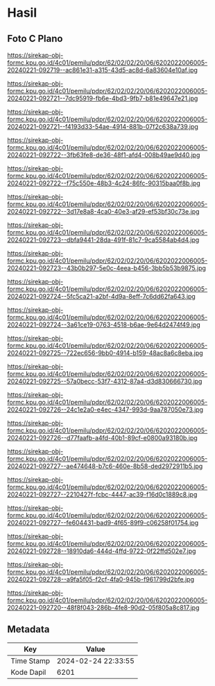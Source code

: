 # Hasil

## Foto C Plano

https://sirekap-obj-formc.kpu.go.id/4c01/pemilu/pdpr/62/02/02/20/06/6202022006005-20240221-092719--ac861e31-a315-43d5-ac8d-6a83604e10af.jpg

https://sirekap-obj-formc.kpu.go.id/4c01/pemilu/pdpr/62/02/02/20/06/6202022006005-20240221-092721--7dc95919-fb6e-4bd3-9fb7-b81e49647e21.jpg

https://sirekap-obj-formc.kpu.go.id/4c01/pemilu/pdpr/62/02/02/20/06/6202022006005-20240221-092721--f4193d33-54ae-4914-881b-07f2c638a739.jpg

https://sirekap-obj-formc.kpu.go.id/4c01/pemilu/pdpr/62/02/02/20/06/6202022006005-20240221-092722--3fb63fe8-de36-48f1-afd4-008b49ae9d40.jpg

https://sirekap-obj-formc.kpu.go.id/4c01/pemilu/pdpr/62/02/02/20/06/6202022006005-20240221-092722--f75c550e-48b3-4c24-86fc-90315baa0f8b.jpg

https://sirekap-obj-formc.kpu.go.id/4c01/pemilu/pdpr/62/02/02/20/06/6202022006005-20240221-092722--3d17e8a8-4ca0-40e3-af29-ef53bf30c73e.jpg

https://sirekap-obj-formc.kpu.go.id/4c01/pemilu/pdpr/62/02/02/20/06/6202022006005-20240221-092723--dbfa9441-28da-491f-81c7-9ca5584ab4d4.jpg

https://sirekap-obj-formc.kpu.go.id/4c01/pemilu/pdpr/62/02/02/20/06/6202022006005-20240221-092723--43b0b297-5e0c-4eea-b456-3bb5b53b9875.jpg

https://sirekap-obj-formc.kpu.go.id/4c01/pemilu/pdpr/62/02/02/20/06/6202022006005-20240221-092724--5fc5ca21-a2bf-4d9a-8eff-7c6dd62fa643.jpg

https://sirekap-obj-formc.kpu.go.id/4c01/pemilu/pdpr/62/02/02/20/06/6202022006005-20240221-092724--3a61ce19-0763-4518-b6ae-9e64d2474f49.jpg

https://sirekap-obj-formc.kpu.go.id/4c01/pemilu/pdpr/62/02/02/20/06/6202022006005-20240221-092725--722ec656-9bb0-4914-b159-48ac8a6c8eba.jpg

https://sirekap-obj-formc.kpu.go.id/4c01/pemilu/pdpr/62/02/02/20/06/6202022006005-20240221-092725--57a0becc-53f7-4312-87a4-d3d830666730.jpg

https://sirekap-obj-formc.kpu.go.id/4c01/pemilu/pdpr/62/02/02/20/06/6202022006005-20240221-092726--24c1e2a0-e4ec-4347-993d-9aa787050e73.jpg

https://sirekap-obj-formc.kpu.go.id/4c01/pemilu/pdpr/62/02/02/20/06/6202022006005-20240221-092726--d77faafb-a4fd-40b1-89cf-e0800a93180b.jpg

https://sirekap-obj-formc.kpu.go.id/4c01/pemilu/pdpr/62/02/02/20/06/6202022006005-20240221-092727--ae474648-b7c6-460e-8b58-ded2972911b5.jpg

https://sirekap-obj-formc.kpu.go.id/4c01/pemilu/pdpr/62/02/02/20/06/6202022006005-20240221-092727--2210427f-fcbc-4447-ac39-f16d0c1889c8.jpg

https://sirekap-obj-formc.kpu.go.id/4c01/pemilu/pdpr/62/02/02/20/06/6202022006005-20240221-092727--fe604431-bad9-4f65-89f9-c06258f01754.jpg

https://sirekap-obj-formc.kpu.go.id/4c01/pemilu/pdpr/62/02/02/20/06/6202022006005-20240221-092728--18910da6-444d-4ffd-9722-0f22ffd502e7.jpg

https://sirekap-obj-formc.kpu.go.id/4c01/pemilu/pdpr/62/02/02/20/06/6202022006005-20240221-092728--a9fa5f05-f2cf-4fa0-945b-f961799d2bfe.jpg

https://sirekap-obj-formc.kpu.go.id/4c01/pemilu/pdpr/62/02/02/20/06/6202022006005-20240221-092720--48f8f043-286b-4fe8-90d2-05f805a8c817.jpg


## Metadata

| Key        | Value               |
| ---------- | ------------------- |
| Time Stamp | 2024-02-24 22:33:55 |
| Kode Dapil | 6201                |



